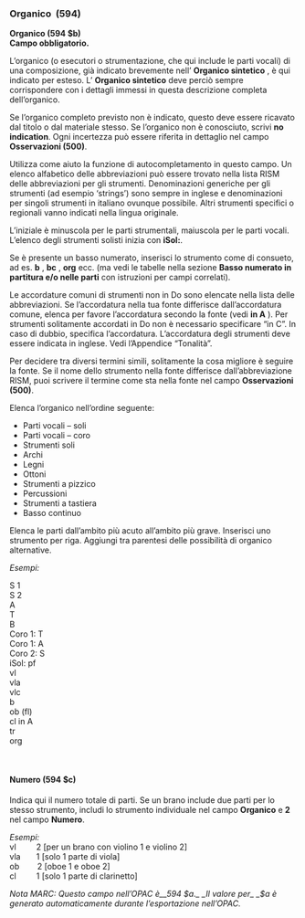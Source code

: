 ### **Organico** &nbsp;(594)

**Organico (594 $b)  
 Campo obbligatorio.&nbsp;**

L’organico (o esecutori o strumentazione, che qui include le parti vocali) di una composizione, già indicato brevemente nell’ **Organico sintetico** , è qui indicato per esteso. L’ **Organico sintetico** deve perciò sempre corrispondere con i dettagli immessi in questa descrizione completa dell’organico.

Se l’organico completo previsto non è indicato, questo deve essere ricavato dal titolo o dal materiale stesso. Se l’organico non è conosciuto, scrivi **no indication**. Ogni incertezza può essere riferita in dettaglio nel campo **Osservazioni (500)**.&nbsp;&nbsp;

Utilizza come aiuto la funzione di autocompletamento in questo campo. Un elenco alfabetico delle abbreviazioni può essere trovato nella lista RISM delle abbreviazioni per gli strumenti. Denominazioni generiche per gli strumenti (ad esempio ‘strings’) sono sempre in inglese e denominazioni per singoli strumenti in italiano ovunque possibile. Altri strumenti specifici o regionali vanno indicati nella lingua originale.

L’iniziale è minuscola per le parti strumentali, maiuscola per le parti vocali. L’elenco degli strumenti solisti inizia con **iSol:**.

Se è presente un basso numerato, inserisci lo strumento come di consueto, ad es. **b** , **bc** , **org** ecc. (ma vedi le tabelle nella sezione **Basso numerato in partitura e/o nelle parti** con istruzioni per campi correlati).

Le accordature comuni di strumenti non in Do sono elencate nella lista delle abbreviazioni. Se l’accordatura nella tua fonte differisce dall’accordatura comune, elenca per favore l’accordatura secondo la fonte (vedi **in A** ). Per strumenti solitamente accordati in Do non è necessario specificare “in C”. In caso di dubbio, specifica l’accordatura. L’accordatura degli strumenti deve essere indicata in inglese. Vedi l’Appendice “Tonalità”.

Per decidere tra diversi termini simili, solitamente la cosa migliore è seguire la fonte. Se il nome dello strumento nella fonte differisce dall’abbreviazione RISM, puoi scrivere il termine come sta nella fonte nel campo **Osservazioni (500)**.

Elenca l’organico nell’ordine seguente:

- Parti vocali – soli
- Parti vocali – coro
- Strumenti soli
- Archi
- Legni  
- Ottoni
- Strumenti a pizzico
- Percussioni
- Strumenti a tastiera
- Basso continuo

Elenca le parti dall’ambito più acuto all’ambito più grave. Inserisci uno strumento per riga. Aggiungi tra parentesi delle possibilità di organico alternative.

_Esempi:_

S 1  
S 2  
A  
T  
B  
Coro 1: T  
Coro 1: A  
Coro 2: S  
iSol: pf  
vl  
vla  
vlc  
b  
ob (fl)  
cl in A  
tr  
org

&nbsp;

#### Numero (594 $c)

Indica qui il numero totale di parti. Se un brano include due parti per lo stesso strumento, includi lo strumento individuale nel campo **Organico** e **2** nel campo **Numero**.

_Esempi:_  
vl&nbsp;&nbsp;&nbsp;&nbsp;&nbsp;&nbsp;&nbsp;&nbsp; 2 [per un brano con violino 1 e violino 2]  
vla&nbsp;&nbsp;&nbsp;&nbsp;&nbsp;&nbsp; 1 [solo 1 parte di viola]  
ob&nbsp;&nbsp;&nbsp;&nbsp;&nbsp;&nbsp;&nbsp; 2 [oboe 1 e oboe 2]  
cl&nbsp;&nbsp;&nbsp;&nbsp;&nbsp;&nbsp;&nbsp;&nbsp; 1 [solo 1 parte di clarinetto]

_Nota MARC: Questo campo nell’OPAC è__594 $a._ _Il valore per_ _$a è generato automaticamente durante l’esportazione nell’OPAC._
